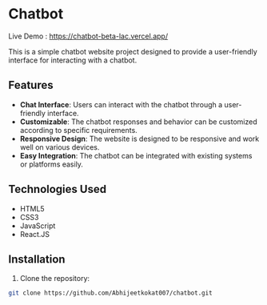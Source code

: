 # Chatbot 
Live Demo :  https://chatbot-beta-lac.vercel.app/

This is a simple chatbot website project designed to provide a user-friendly interface for interacting with a chatbot.

## Features

- **Chat Interface**: Users can interact with the chatbot through a user-friendly interface.
- **Customizable**: The chatbot responses and behavior can be customized according to specific requirements.
- **Responsive Design**: The website is designed to be responsive and work well on various devices.
- **Easy Integration**: The chatbot can be integrated with existing systems or platforms easily.

## Technologies Used

- HTML5
- CSS3
- JavaScript
- React.JS

## Installation

1. Clone the repository:

```bash
git clone https://github.com/Abhijeetkokat007/chatbot.git
